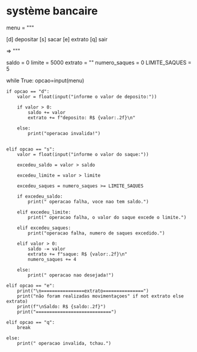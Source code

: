 # 
# système bancaire
menu = """

[d] depositar
[s] sacar 
[e] extrato
[q] sair 

=> """

saldo = 0 
limite = 5000
extrato = ""
numero_saques = 0
LIMITE_SAQUES = 5 

while True:
    opcao=input(menu)
    
    if opcao == "d":
        valor = float(input("informe o valor de deposito:"))
        
        if valor > 0:
            saldo += valor
            extrato += f"deposito: R$ {valor:.2f}\n"
            
        else: 
            print("operacao invalida!")
            
            
    elif opcao == "s":
        valor = float(input("informe o valor do saque:"))
        
        excedeu_saldo = valor > saldo
        
        excedeu_limite = valor > limite
        
        excedeu_saques = numero_saques >= LIMITE_SAQUES
        
        if excedeu_saldo:
            print(" operacao falha, voce nao tem saldo.")
            
        elif excedeu_limite:
            print(" operacao falha, o valor do saque excede o limite.")
            
        elif excedeu_saques:
            print("operacao falha, numero de saques excedido.")
            
        elif valor > 0:
            saldo -= valor
            extrato += f"saque: R$ {valor:.2f}\n"
            numero_saques += 4
            
        else:
            print(" operacao nao desejada!")
            
    elif opcao == "e":
        print("\n================extrato===============")
        print("não foram realizadas movimentaçoes" if not extrato else extrato)
        print(f"\nSaldo: R$ {saldo:.2f}")
        print("============================")
        
    elif opcao == "q":
        break
    
    else:
        print(" operacao invalida, tchau.")
        
